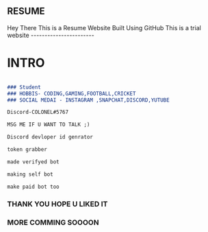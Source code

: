## RESUME 

Hey There 
This is a Resume Website Built Using GitHub 
This is a trial website ----------------------- 

# INTRO



```markdown

### Student 
### HOBBIS- CODING,GAMING,FOOTBALL,CRICKET 
### SOCIAL MEDAI - INSTAGRAM ,SNAPCHAT,DISCORD,YUTUBE 

Discord-COLONEL#5767

MSG ME IF U WANT TO TALK ;) 

Discord devloper id genrator 

token grabber

made verifyed bot

making self bot

make paid bot too 

```

### THANK YOU HOPE U LIKED IT 


### MORE COMMING SOOOON 


